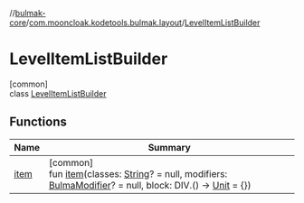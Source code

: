 //[bulmak-core](../../../index.md)/[com.mooncloak.kodetools.bulmak.layout](../index.md)/[LevelItemListBuilder](index.md)

# LevelItemListBuilder

[common]\
class [LevelItemListBuilder](index.md)

## Functions

| Name | Summary |
|---|---|
| [item](item.md) | [common]<br>fun [item](item.md)(classes: [String](https://kotlinlang.org/api/core/kotlin-stdlib/kotlin/-string/index.html)? = null, modifiers: [BulmaModifier](../../com.mooncloak.kodetools.bulmak.modifier/-bulma-modifier/index.md)? = null, block: DIV.() -&gt; [Unit](https://kotlinlang.org/api/core/kotlin-stdlib/kotlin/-unit/index.html) = {}) |
